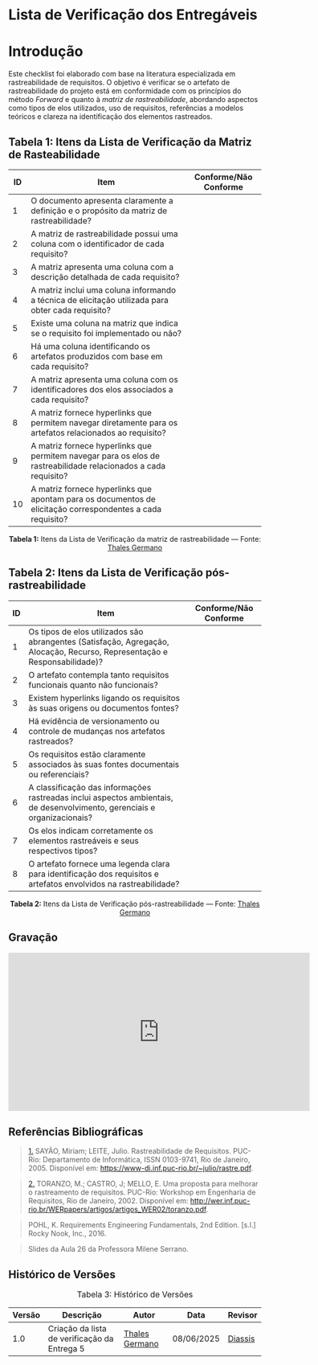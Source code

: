 # Lista de Verificação dos Entregáveis

# Introdução

Este checklist foi elaborado com base na literatura especializada em rastreabilidade de requisitos. O objetivo é verificar se o artefato de rastreabilidade do projeto está em conformidade com os princípios do método *Forward* e quanto à *matriz de rastreabilidade*, abordando aspectos como tipos de elos utilizados, uso de requisitos, referências a modelos teóricos e clareza na identificação dos elementos rastreados.

## Tabela 1: Itens da Lista de Verificação da Matriz de Rasteabilidade

| ID  | Item  | Conforme/Não Conforme |
|-----|-----------------------------------------------------------------------------------------------------------------------------------------------------------------------|------------------------|
| 1   | O documento apresenta claramente a definição e o propósito da matriz de rastreabilidade?         |                        |
| 2   | A matriz de rastreabilidade possui uma coluna com o identificador de cada requisito?               |                        |
| 3   | A matriz apresenta uma coluna com a descrição detalhada de cada requisito?               |                        |
| 4   | A matriz inclui uma coluna informando a técnica de elicitação utilizada para obter cada requisito?               |                        |
| 5   | Existe uma coluna na matriz que indica se o requisito foi implementado ou não?                     |                        |
| 6   | Há uma coluna identificando os artefatos produzidos com base em cada requisito?               |                        |
| 7   | A matriz apresenta uma coluna com os identificadores dos elos associados a cada requisito?               |                        |
| 8   | A matriz fornece hyperlinks que permitem navegar diretamente para os artefatos relacionados ao requisito?               |                        |
| 9   | A matriz fornece hyperlinks que permitem navegar para os elos de rastreabilidade relacionados a cada requisito?          |                        |
| 10  | A matriz fornece hyperlinks que apontam para os documentos de elicitação correspondentes a cada requisito?               |                        |

<p align="center"><strong>Tabela 1:</strong> Itens da Lista de Verificação da matriz de rastreabilidade — Fonte: <a href="https://github.com/thalesgvl">Thales Germano</a></p>



## Tabela 2: Itens da Lista de Verificação pós-rastreabilidade

| ID  | Item | Conforme/Não Conforme |
|-----|------------------------------------------------------------------------------------------------------------------------------------------------|------------------------|
| 1   | Os tipos de elos utilizados são abrangentes (Satisfação, Agregação, Alocação, Recurso, Representação e Responsabilidade)?           |    |
| 2   | O artefato contempla tanto requisitos funcionais quanto não funcionais?                                  |    |
| 3   | Existem hyperlinks ligando os requisitos às suas origens ou documentos fontes?                                      |    |
| 4   | Há evidência de versionamento ou controle de mudanças nos artefatos rastreados?                                  |    |
| 5   | Os requisitos estão claramente associados às suas fontes documentais ou referenciais?                                |    |
| 6   | A classificação das informações rastreadas inclui aspectos ambientais, de desenvolvimento, gerenciais e organizacionais?                |    |
| 7   | Os elos indicam corretamente os elementos rastreáveis e seus respectivos tipos?                                       |    |
| 8   | O artefato fornece uma legenda clara para identificação dos requisitos e artefatos envolvidos na rastreabilidade?                          |    |

<p align="center"><strong>Tabela 2:</strong> Itens da Lista de Verificação pós-rastreabilidade — Fonte: <a href="https://github.com/thalesgvl">Thales Germano</a></p>


## Gravação 


<iframe width="600" height="315" 
        src="https://www.youtube.com/embed/M5ca-DVpq1Y" 
        title="YouTube video player" 
        frameborder="0" 
        allow="accelerometer; autoplay; clipboard-write; encrypted-media; gyroscope; picture-in-picture; web-share" 
        referrerpolicy="strict-origin-when-cross-origin" 
        allowfullscreen>
</iframe>


## Referências Bibliográficas

> <a id="anchor_1" href="#REF1">1.</a> SAYÃO, Miriam; LEITE, Julio. Rastreabilidade de Requisitos. PUC-Rio: Departamento de Informática, ISSN 0103-9741, Rio de Janeiro, 2005. Disponível em: https://www-di.inf.puc-rio.br/~julio/rastre.pdf.

> <a id="anchor_2" href="#REF2">2.</a> TORANZO, M.; CASTRO, J; MELLO, E. Uma proposta para melhorar o rastreamento de requisitos. PUC-Rio: Workshop em Engenharia de Requisitos, Rio de Janeiro, 2002. Disponível em: http://wer.inf.puc-rio.br/WERpapers/artigos/artigos_WER02/toranzo.pdf.

> <a id="FTF2Ref" href="#FTF3"></a> POHL, K. Requirements Engineering Fundamentals, 2nd Edition. [s.l.] Rocky Nook, Inc., 2016. 

> <a id="FTF2Ref" href="#FTF3"></a> Slides da Aula 26 da Professora Milene Serrano.

## Histórico de Versões

<font size="3"><p style="text-align: center">Tabela 3: Histórico de Versões</p></font>

| Versão | Descrição | Autor | Data | Revisor |
|--------|-----------|--------|------|---------|
| 1.0 | Criação da lista de verificação da Entrega 5 | [Thales Germano](https://github.com/thalesgvl) | 08/06/2025 | [Diassis](https://github.com/Diaxiz) |
